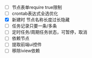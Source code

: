 
- [ ] 节点表单require true限制
- [ ] crontab表达式全选优化
- [x] 新建时 节点名称长度过长隐藏
- [ ] 任务记录只要一条/多条
- [ ] 定时任务/周期任务状态，可暂停，取消
- [ ] 依赖节点
- [ ] 提取前端ui控件
- [ ] 移除iview依赖